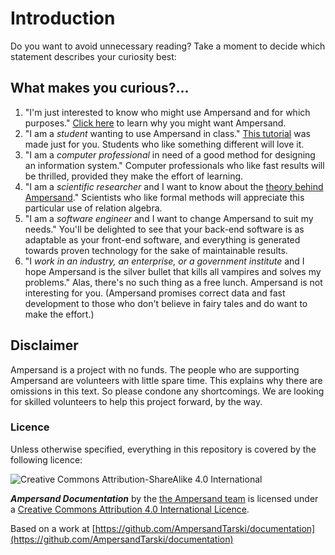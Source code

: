 # Introduction

Do you want to avoid unnecessary reading? Take a moment to decide which statement describes your curiosity best:

## What makes you curious?...

1. "I'm just interested to know who might use Ampersand and for which purposes." [Click here](why-ampersand/) to learn why you might want Ampersand.
2. "I am a _student_ wanting to use Ampersand in class." [This tutorial](tutorial-rap3/) was made just for you. Students who like something different will love it.
3. "I am a _computer professional_ in need of a good method for designing an information system." Computer professionals who like fast results will be thrilled, provided they make the effort of learning.
4. "I am a _scientific researcher_ and I want to know about the [theory behind Ampersand](the-language-ampersand/terms/)." Scientists who like formal methods will appreciate this particular use of relation algebra.
5. "I am a _software engineer_ and I want to change Ampersand to suit my needs." You'll be delighted to see that your back-end software is as adaptable as your front-end software, and everything is generated towards proven technology for the sake of maintainable results.
6. "I _work in an industry, an enterprise, or a government institute_ and I hope Ampersand is the silver bullet that kills all vampires and solves my problems." Alas, there's no such thing as a free lunch. Ampersand is not interesting for you. \(Ampersand promises correct data and fast development to those who don't believe in fairy tales and do want to make the effort.\)

## Disclaimer

Ampersand is a project with no funds. The people who are supporting Ampersand are volunteers with little spare time. This explains why there are omissions in this text. So please condone any shortcomings. We are looking for skilled volunteers to help this project forward, by the way.

### Licence

Unless otherwise specified, everything in this repository is covered by the following licence:

![Creative Commons Attribution-ShareAlike 4.0 International](https://licensebuttons.net/l/by-sa/4.0/88x31.png)

_**Ampersand Documentation**_ by the [the Ampersand team](https://www.gitbook.com/@ampersandtarski) is licensed under a [Creative Commons Attribution 4.0 International Licence](http://creativecommons.org/licenses/by-sa/4.0/).

Based on a work at [https://github.com/AmpersandTarski/documentation](https://github.com/AmpersandTarski/documentation)

